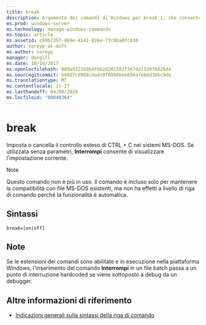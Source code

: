 ```yaml
---
title: break
description: Argomento dei comandi di Windows per break_1, che consente di impostare o deselezionare il controllo esteso CTRL + C nei sistemi MS-DOS.
ms.prod: windows-server
ms.technology: manage-windows-commands
ms.topic: article
ms.assetid: c89b7357-d69e-4141-826e-73c9ba0fc630
author: coreyp-at-msft
ms.author: coreyp
manager: dongill
ms.date: 10/16/2017
ms.openlocfilehash: 809a9321b8b4f8b2d201582f767da132076826d4
ms.sourcegitcommit: b00d7c8968c4adc8f699dbee694afe6ed36bc9de
ms.translationtype: MT
ms.contentlocale: it-IT
ms.lasthandoff: 04/08/2020
ms.locfileid: "80848364"
---
```

# <a name="break"></a>break

Imposta o cancella il controllo esteso di CTRL + C nei sistemi MS-DOS. Se utilizzata senza parametri, **Interrompi** consente di visualizzare l'impostazione corrente.

> [!NOTE]
> Questo comando non è più in uso. Il comando è incluso solo per mantenere la compatibilità con file MS-DOS esistenti, ma non ha effetti a livello di riga di comando perché la funzionalità è automatica.

## <a name="syntax"></a>Sintassi

```
break=[on|off]
```

## <a name="remarks"></a>Note

Se le estensioni dei comandi sono abilitate e in esecuzione nella piattaforma Windows, l'inserimento del comando **Interrompi** in un file batch passa a un punto di interruzione hardcoded se viene sottoposto a debug da un debugger.

## <a name="additional-references"></a>Altre informazioni di riferimento

- [Indicazioni generali sulla sintassi della riga di comando](command-line-syntax-key.md)